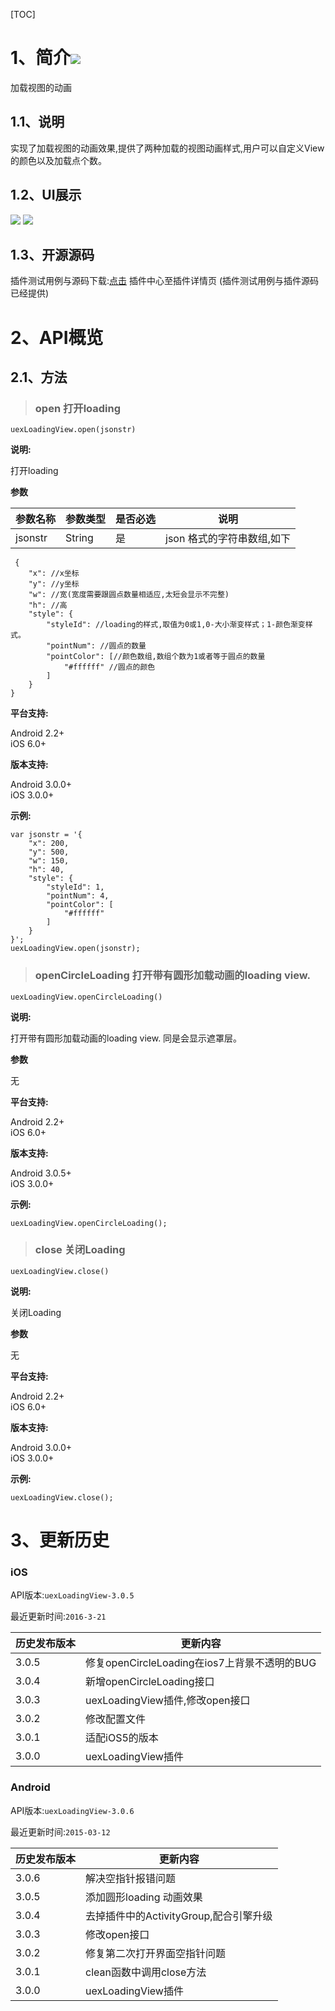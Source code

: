 [TOC]
# 1、简介[![](http://appcan-download.oss-cn-beijing.aliyuncs.com/%E5%85%AC%E6%B5%8B%2Fgf.png)]()
加载视图的动画
## 1.1、说明
实现了加载视图的动画效果,提供了两种加载的视图动画样式,用户可以自定义View的颜色以及加载点个数。
## 1.2、UI展示
 ![](/docImg/975/loading.png)  ![](/docImg/975/loading1&#40;1&#41;.png)
## 1.3、开源源码
插件测试用例与源码下载:[点击](http://plugin.appcan.cn/details.html?id=453_index) 插件中心至插件详情页 (插件测试用例与插件源码已经提供)

# 2、API概览

## 2.1、方法

> ### open 打开loading

`uexLoadingView.open(jsonstr)`

**说明:**

打开loading

**参数**

|  参数名称 | 参数类型  | 是否必选  |  说明 |
| ----- | ----- | ----- | ----- |
| jsonstr | String | 是 |json 格式的字符串数组,如下 |

```
 {  
    "x": //x坐标
    "y": //y坐标
    "w": //宽(宽度需要跟圆点数量相适应,太短会显示不完整)
    "h": //高
    "style": {
        "styleId": //loading的样式,取值为0或1,0-大小渐变样式；1-颜色渐变样式。
        "pointNum": //圆点的数量
        "pointColor": [//颜色数组,数组个数为1或者等于圆点的数量
            "#ffffff" //圆点的颜色
        ]
    }
}
```

**平台支持:**

  
Android 2.2+  
iOS 6.0+

**版本支持:**

  
Android 3.0.0+  
iOS 3.0.0+

**示例:**

```
var jsonstr = '{
    "x": 200, 
    "y": 500, 
    "w": 150, 
    "h": 40, 
    "style": {
        "styleId": 1, 
        "pointNum": 4, 
        "pointColor": [
            "#ffffff"
        ]
    }
}';
uexLoadingView.open(jsonstr);
```

> ### openCircleLoading 打开带有圆形加载动画的loading view.

`uexLoadingView.openCircleLoading()`

**说明:**

打开带有圆形加载动画的loading view. 同是会显示遮罩层。

**参数**

无

**平台支持:**

  
Android 2.2+  
iOS 6.0+

**版本支持:**

  
Android 3.0.5+  
iOS 3.0.0+

**示例:**

```
uexLoadingView.openCircleLoading();
```

> ### close 关闭Loading

`uexLoadingView.close()`

**说明:**

关闭Loading

**参数**

无

**平台支持:**

  
Android 2.2+  
iOS 6.0+

**版本支持:**

  
Android 3.0.0+  
iOS 3.0.0+

**示例:**

```
uexLoadingView.close();
```

# 3、更新历史

### iOS

API版本:`uexLoadingView-3.0.5`

最近更新时间:`2016-3-21`

| 历史发布版本 | 更新内容 |
| ----- | ----- |
| 3.0.5 | 修复openCircleLoading在ios7上背景不透明的BUG |
| 3.0.4 | 新增openCircleLoading接口 |
| 3.0.3 | uexLoadingView插件,修改open接口 |
| 3.0.2 | 修改配置文件 |
| 3.0.1 | 适配iOS5的版本 |
| 3.0.0 | uexLoadingView插件 |

### Android

API版本:`uexLoadingView-3.0.6`

最近更新时间:`2015-03-12`

| 历史发布版本 | 更新内容 |
| ----- | ----- |
| 3.0.6 | 解决空指针报错问题 |
| 3.0.5 | 添加圆形loading 动画效果 |
| 3.0.4 | 去掉插件中的ActivityGroup,配合引擎升级 |
| 3.0.3 | 修改open接口 |
| 3.0.2 | 修复第二次打开界面空指针问题 |
| 3.0.1 | clean函数中调用close方法 |
| 3.0.0 | uexLoadingView插件 |
